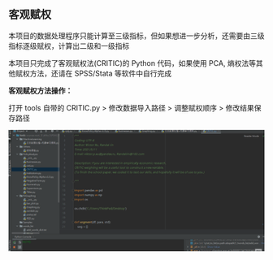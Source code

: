 
## 客观赋权<!-- {docsify-ignore} -->

本项目的数据处理程序只能计算至三级指标，但如果想进一步分析，还需要由三级指标逐级赋权，计算出二级和一级指标

本项目只完成了客观赋权法(CRITIC)的 Python 代码，如果使用 PCA, 熵权法等其他赋权方法，还请在 SPSS/Stata 等软件中自行完成

**客观赋权方法操作：**

打开 tools 自带的 CRITIC.py > 修改数据导入路径 > 调整赋权顺序 > 修改结果保存路径

![CRITIC示例](CRITIC示例.gif)


